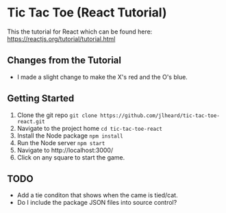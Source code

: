 # Tic Tac Toe (React Tutorial)
This the tutorial for React which can be found here: 
https://reactjs.org/tutorial/tutorial.html

## Changes from the Tutorial
* I made a slight change to make the X's red and the O's blue.

## Getting Started
1. Clone the git repo `git clone https://github.com/jlheard/tic-tac-toe-react.git`
2. Navigate to the project home `cd tic-tac-toe-react`
3. Install the Node package `npm install`
4. Run the Node server `npm start`
5. Navigate to http://localhost:3000/
6. Click on any square to start the game.

## TODO
* Add a tie conditon that shows when the came is tied/cat.
* Do I include the package JSON files into source control?

